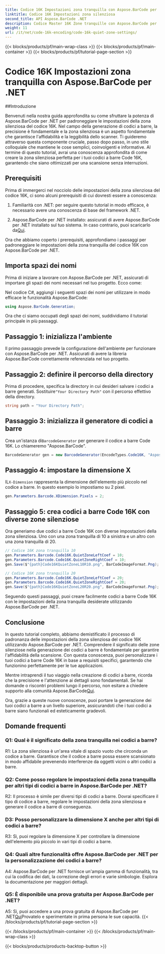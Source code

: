 ```yaml
---
title: Codice 16K Impostazioni zona tranquilla con Aspose.BarCode per .NET
linktitle: Codice 16K Impostazioni zona silenziosa
second_title: API Aspose.BarCode .NET
description: Codice Master 16K Zone tranquille con Aspose.BarCode per .NET. Personalizza le impostazioni dei codici a barre per una scansione affidabile.
weight: 11
url: /it/net/code-16k-encoding/code-16k-quiet-zone-settings/
---
```


{{< blocks/products/pf/main-wrap-class >}}
{{< blocks/products/pf/main-container >}}
{{< blocks/products/pf/tutorial-page-section >}}

# Codice 16K Impostazioni zona tranquilla con Aspose.BarCode per .NET

##Introduzione

Benvenuti nella nostra guida approfondita su come sfruttare la potenza di Aspose.BarCode per .NET per padroneggiare le impostazioni della zona silenziosa del codice 16K. Nel campo della generazione di codici a barre, la precisione è fondamentale e la zona silenziosa è un aspetto fondamentale che garantisce l'affidabilità e la leggibilità dello scanner. Ti guideremo attraverso questa componente cruciale, passo dopo passo, in uno stile colloquiale che mantiene le cose semplici, coinvolgenti e informative. Al termine di questo tutorial, avrai una conoscenza approfondita di come creare la zona silenziosa perfetta per i tuoi codici a barre Code 16K, garantendo che siano ottimizzati per una scansione senza interruzioni.

## Prerequisiti

Prima di immergerci nel nocciolo delle impostazioni della zona silenziosa del codice 16K, ci sono alcuni prerequisiti di cui dovresti essere a conoscenza:

1. Familiarità con .NET: per seguire questo tutorial in modo efficace, è necessario avere una conoscenza di base del framework .NET.

2.  Aspose.BarCode per .NET installato: assicurati di avere Aspose.BarCode per .NET installato sul tuo sistema. In caso contrario, puoi scaricarlo da[Qui](https://releases.aspose.com/barcode/net/).

Ora che abbiamo coperto i prerequisiti, approfondiamo i passaggi per padroneggiare le impostazioni della zona tranquilla del codice 16K con Aspose.BarCode per .NET.

## Importa spazi dei nomi

Prima di iniziare a lavorare con Aspose.BarCode per .NET, assicurati di importare gli spazi dei nomi necessari nel tuo progetto. Ecco come:

Nel codice C#, aggiungi i seguenti spazi dei nomi per utilizzare in modo efficace le funzionalità Aspose.BarCode:

```csharp
using Aspose.BarCode.Generation;
```

Ora che ci siamo occupati degli spazi dei nomi, suddividiamo il tutorial principale in più passaggi.

## Passaggio 1: inizializza l'ambiente

Il primo passaggio prevede la configurazione dell'ambiente per funzionare con Aspose.BarCode per .NET. Assicurati di avere la libreria Aspose.BarCode correttamente referenziata nel tuo progetto.

## Passaggio 2: definire il percorso della directory

 Prima di procedere, specifica la directory in cui desideri salvare i codici a barre generati. Sostituire`"Your Directory Path"` con il percorso effettivo della directory.

```csharp
string path = "Your Directory Path";
```

## Passaggio 3: inizializza il generatore di codici a barre

 Crea un'istanza di`BarcodeGenerator` per generare il codice a barre Code 16K. Lo chiameremo "Aspose.BarCode".

```csharp
BarcodeGenerator gen = new BarcodeGenerator(EncodeTypes.Code16K, "Aspose.BarCode");
```

## Passaggio 4: impostare la dimensione X

 IL`X-Dimension` rappresenta la dimensione dell'elemento più piccolo nel codice a barre. In questo esempio lo impostiamo su 2 pixel.

```csharp
gen.Parameters.Barcode.XDimension.Pixels = 2;
```

## Passaggio 5: crea codici a barre Code 16K con diverse zone silenziose

Ora generiamo due codici a barre Code 16K con diverse impostazioni della zona silenziosa. Uno con una zona tranquilla di 10 a sinistra e un altro con una zona tranquilla di 20.

```csharp
// Codice 16K zona tranquilla 10
gen.Parameters.Barcode.Code16K.QuietZoneLeftCoef = 10;
gen.Parameters.Barcode.Code16K.QuietZoneRightCoef = 10;
gen.Save($"{path}Code16KQuietZoneL10R10.png", BarCodeImageFormat.Png);

// Codice 16K zona tranquilla 20
gen.Parameters.Barcode.Code16K.QuietZoneLeftCoef = 20;
gen.Parameters.Barcode.Code16K.QuietZoneRightCoef = 20;
gen.Save($"{path}Code16KQuietZoneL20R20.png", BarCodeImageFormat.Png);
```

Seguendo questi passaggi, puoi creare facilmente codici a barre Code 16K con le impostazioni della zona tranquilla desiderate utilizzando Aspose.BarCode per .NET.

## Conclusione

In questo tutorial completo, abbiamo demistificato il processo di padronanza delle impostazioni della zona silenziosa del codice 16K utilizzando Aspose.BarCode per .NET. Comprendere il significato delle zone silenziose nella generazione dei codici a barre è fondamentale per garantire l'affidabilità della scansione. Con questa conoscenza, puoi personalizzare i tuoi codici a barre Code 16K in base a requisiti specifici, garantendo che funzionino perfettamente per le tue applicazioni.

 Mentre intraprendi il tuo viaggio nella creazione di codici a barre, ricorda che la precisione e l'attenzione ai dettagli sono fondamentali. Se hai domande o riscontri problemi lungo il percorso, non esitare a chiedere supporto alla comunità Aspose.BarCode[Qui](https://forum.aspose.com/c/barcode/13).

Ora, grazie a queste nuove conoscenze, puoi portare la generazione dei tuoi codici a barre a un livello superiore, assicurandoti che i tuoi codici a barre siano funzionali ed esteticamente gradevoli.

## Domande frequenti

### Q1: Qual è il significato della zona tranquilla nei codici a barre?
   
R1: La zona silenziosa è un'area vitale di spazio vuoto che circonda un codice a barre. Garantisce che il codice a barre possa essere scansionato in modo affidabile prevenendo interferenze da oggetti vicini o altri codici a barre.

### Q2: Come posso regolare le impostazioni della zona tranquilla per altri tipi di codici a barre in Aspose.BarCode per .NET?

R2: Il processo è simile per diversi tipi di codici a barre. Dovrai specificare il tipo di codice a barre, regolare le impostazioni della zona silenziosa e generare il codice a barre di conseguenza.

### D3: Posso personalizzare la dimensione X anche per altri tipi di codici a barre?

R3: Sì, puoi regolare la dimensione X per controllare la dimensione dell'elemento più piccolo in vari tipi di codici a barre.

### Q4: Quali altre funzionalità offre Aspose.BarCode per .NET per la personalizzazione dei codici a barre?

A4: Aspose.BarCode per .NET fornisce un'ampia gamma di funzionalità, tra cui la codifica dei dati, la correzione degli errori e varie simbologie. Esplora la documentazione per maggiori dettagli.

### Q5: È disponibile una prova gratuita per Aspose.BarCode per .NET?

 A5: Sì, puoi accedere a una prova gratuita di Aspose.BarCode per .NET[Qui](https://releases.aspose.com/)Provatelo e sperimentate in prima persona le sue capacità.
{{< /blocks/products/pf/tutorial-page-section >}}

{{< /blocks/products/pf/main-container >}}
{{< /blocks/products/pf/main-wrap-class >}}

{{< blocks/products/products-backtop-button >}}
